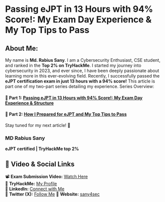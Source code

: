 # Passing eJPT in 13 Hours with 94% Score!: My Exam Day Experience & My Top Tips to Pass
## About Me:

My name is **Md. Rabius Sany**. I am a Cybersecurity Enthusiast, CSE student, and ranked in the **Top 2% on TryHackMe**. I started my journey into cybersecurity in 2023, and ever since, I have been deeply passionate about learning more in this ever-evolving field. Recently, I successfully passed the **eJPT certification exam in just 13 hours with a 94% score!** This article is part one of my two-part series detailing my experience.
Series Overview:

#### 📌 Part 1: [Passing eJPT in 13 Hours with 94% Score!: My Exam Day Experience & Structure](https://github.com/sany4sec/eJPT-by-sany4sec/blob/main/My-Exam-Day-Experience-(Part%201).md)
#### 📌 Part 2: [How I Prepared for eJPT and My Top Tips to Pass](https://github.com/sany4sec/eJPT-by-sany4sec/blob/main/How%20I%20Prepared%20for%20eJPT%20and%20My%20Top%20Tips%20to%20Pass.md)

Stay tuned for my next article! 🚀
### MD Rabius Sany
**eJPT certified | TryHackMe top 2%**
## **🎥 Video & Social Links**
📽 **Exam Submission Video:** [Watch Here](https://youtube.com/shorts/Oes333UiQKc)  
🔗 **TryHackMe:** [My Profile](https://tryhackme.com/r/p/sany4sec)  
🔗 **LinkedIn:** [Connect with Me](https://www.linkedin.com/in/sany4sec/)  
🔗 **Twitter (X):** [Follow Me](https://x.com/sany4sec)
🔗 **Website:** [sany4sec](http://sany4sec.super.site)

